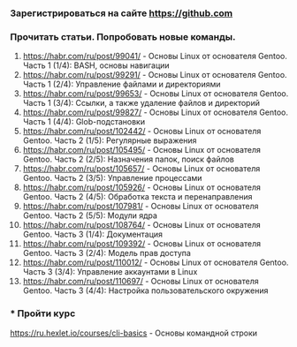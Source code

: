 ### Зарегистрироваться на сайте https://github.com

### Прочитать статьи. Попробовать новые команды.
1. https://habr.com/ru/post/99041/ - Основы Linux от основателя Gentoo. Часть 1 (1/4): BASH, основы навигации
1. https://habr.com/ru/post/99291/ - Основы Linux от основателя Gentoo. Часть 1 (2/4): Управление файлами и директориями
1. https://habr.com/ru/post/99653/ - Основы Linux от основателя Gentoo. Часть 1 (3/4): Ссылки, а также удаление файлов и директорий
1. https://habr.com/ru/post/99827/ - Основы Linux от основателя Gentoo. Часть 1 (4/4): Glob-подстановки
1. https://habr.com/ru/post/102442/ - Основы Linux от основателя Gentoo. Часть 2 (1/5): Регулярные выражения
1. https://habr.com/ru/post/105495/ - Основы Linux от основателя Gentoo. Часть 2 (2/5): Назначения папок, поиск файлов
1. https://habr.com/ru/post/105657/ - Основы Linux от основателя Gentoo. Часть 2 (3/5): Управление процессами
1. https://habr.com/ru/post/105926/ - Основы Linux от основателя Gentoo. Часть 2 (4/5): Обработка текста и перенаправления
1. https://habr.com/ru/post/107981/ - Основы Linux от основателя Gentoo. Часть 2 (5/5): Модули ядра
1. https://habr.com/ru/post/108764/ - Основы Linux от основателя Gentoo. Часть 3 (1/4): Документация
1. https://habr.com/ru/post/109392/ - Основы Linux от основателя Gentoo. Часть 3 (2/4): Модель прав доступа
1. https://habr.com/ru/post/110012/ - Основы Linux от основателя Gentoo. Часть 3 (3/4): Управление аккаунтами в Linux
1. https://habr.com/ru/post/110697/ - Основы Linux от основателя Gentoo. Часть 3 (4/4): Настройка пользовательского окружения

### * Пройти курс
https://ru.hexlet.io/courses/cli-basics - Основы командной строки
